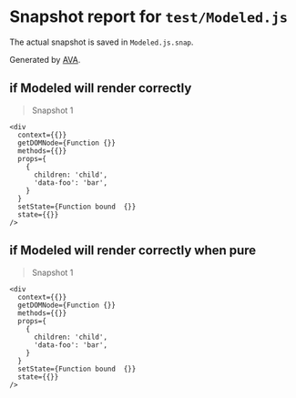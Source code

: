 # Snapshot report for `test/Modeled.js`

The actual snapshot is saved in `Modeled.js.snap`.

Generated by [AVA](https://ava.li).

## if Modeled will render correctly

> Snapshot 1

    <div
      context={{}}
      getDOMNode={Function {}}
      methods={{}}
      props={
        {
          children: 'child',
          'data-foo': 'bar',
        }
      }
      setState={Function bound  {}}
      state={{}}
    />

## if Modeled will render correctly when pure

> Snapshot 1

    <div
      context={{}}
      getDOMNode={Function {}}
      methods={{}}
      props={
        {
          children: 'child',
          'data-foo': 'bar',
        }
      }
      setState={Function bound  {}}
      state={{}}
    />
